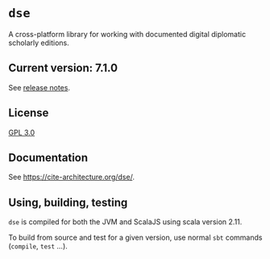 # `dse`

A cross-platform library for working with documented digital diplomatic scholarly editions.

## Current version: 7.1.0

See [release notes](releases.md).

## License

[GPL 3.0](https://opensource.org/licenses/gpl-3.0.html)


## Documentation

See <https://cite-architecture.org/dse/>.

## Using, building, testing

`dse` is compiled for both the JVM and ScalaJS using scala version  2.11.

To build from source and test for a given version, use normal `sbt` commands (`compile`, `test` ...).
